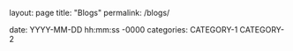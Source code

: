 layout: page
title: "Blogs"
permalink: /blogs/

date: YYYY-MM-DD hh:mm:ss -0000
categories: CATEGORY-1 CATEGORY-2
